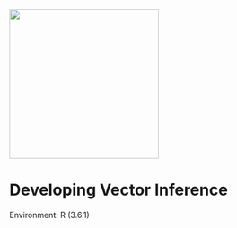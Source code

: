 <img src="https://github.com/jumphone/BEER/blob/master/DATA/Vector_LOGO.png" width="266">

# Developing Vector Inference

Environment: R (3.6.1)


